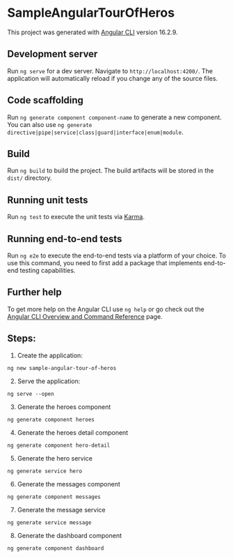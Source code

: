 # SampleAngularTourOfHeros

This project was generated with [Angular CLI](https://github.com/angular/angular-cli) version 16.2.9.

## Development server

Run `ng serve` for a dev server. Navigate to `http://localhost:4200/`. The application will automatically reload if you
change any of the source files.

## Code scaffolding

Run `ng generate component component-name` to generate a new component. You can also
use `ng generate directive|pipe|service|class|guard|interface|enum|module`.

## Build

Run `ng build` to build the project. The build artifacts will be stored in the `dist/` directory.

## Running unit tests

Run `ng test` to execute the unit tests via [Karma](https://karma-runner.github.io).

## Running end-to-end tests

Run `ng e2e` to execute the end-to-end tests via a platform of your choice. To use this command, you need to first add a
package that implements end-to-end testing capabilities.

## Further help

To get more help on the Angular CLI use `ng help` or go check out
the [Angular CLI Overview and Command Reference](https://angular.io/cli) page.

## Steps:

1. Create the application:

```
ng new sample-angular-tour-of-heros
```

2. Serve the application:

```
ng serve --open
```

3. Generate the heroes component

```
ng generate component heroes
```

4. Generate the heroes detail component

```
ng generate component hero-detail
```

5. Generate the hero service

```
ng generate service hero
```

6. Generate the messages component

```
ng generate component messages
```

7. Generate the message service

```
ng generate service message
```

8. Generate the dashboard component

```
ng generate component dashboard
```
